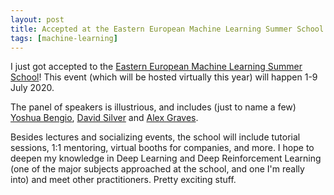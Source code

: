 ```yaml
---
layout: post
title: Accepted at the Eastern European Machine Learning Summer School!
tags: [machine-learning]
---
```


I just got accepted to the [Eastern European Machine Learning Summer School](https://www.eeml.eu/)! This event (which will be hosted virtually this year) will happen 1-9 July 2020. 

The panel of speakers is illustrious, and includes (just to name a few) [Yoshua Bengio](https://yoshuabengio.org/), [David Silver](https://www.davidsilver.uk/) and [Alex Graves](https://scholar.google.co.uk/citations?user=DaFHynwAAAAJ&hl=en).

Besides lectures and socializing events, the school will include tutorial sessions, 1:1 mentoring, virtual booths for companies, and more. I hope to deepen my knowledge in Deep Learning and Deep Reinforcement Learning (one of the major subjects approached at the school, and one I'm really into) and meet other practitioners. Pretty exciting stuff.
